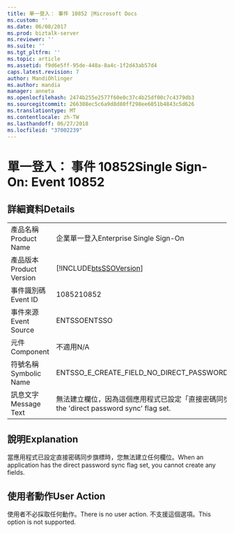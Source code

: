 ```yaml
---
title: 單一登入： 事件 10852 |Microsoft Docs
ms.custom: ''
ms.date: 06/08/2017
ms.prod: biztalk-server
ms.reviewer: ''
ms.suite: ''
ms.tgt_pltfrm: ''
ms.topic: article
ms.assetid: f9d6e5ff-95de-448a-8a4c-1f2d43ab57d4
caps.latest.revision: 7
author: MandiOhlinger
ms.author: mandia
manager: anneta
ms.openlocfilehash: 2474b255e2577f60e0c37c4b25df00c7c4379db3
ms.sourcegitcommit: 266308ec5c6a9d8d80ff298ee6051b4843c5d626
ms.translationtype: MT
ms.contentlocale: zh-TW
ms.lasthandoff: 06/27/2018
ms.locfileid: "37002239"
---
```

# <a name="single-sign-on-event-10852"></a><span data-ttu-id="f0e39-102">單一登入： 事件 10852</span><span class="sxs-lookup"><span data-stu-id="f0e39-102">Single Sign-On: Event 10852</span></span>
## <a name="details"></a><span data-ttu-id="f0e39-103">詳細資料</span><span class="sxs-lookup"><span data-stu-id="f0e39-103">Details</span></span>  
  
|                 |                                                                                               |
|-----------------|-----------------------------------------------------------------------------------------------|
|  <span data-ttu-id="f0e39-104">產品名稱</span><span class="sxs-lookup"><span data-stu-id="f0e39-104">Product Name</span></span>   |                                   <span data-ttu-id="f0e39-105">企業單一登入</span><span class="sxs-lookup"><span data-stu-id="f0e39-105">Enterprise Single Sign-On</span></span>                                   |
| <span data-ttu-id="f0e39-106">產品版本</span><span class="sxs-lookup"><span data-stu-id="f0e39-106">Product Version</span></span> |                  [!INCLUDE[btsSSOVersion](../includes/btsssoversion-md.md)]                   |
|    <span data-ttu-id="f0e39-107">事件識別碼</span><span class="sxs-lookup"><span data-stu-id="f0e39-107">Event ID</span></span>     |                                             <span data-ttu-id="f0e39-108">10852</span><span class="sxs-lookup"><span data-stu-id="f0e39-108">10852</span></span>                                             |
|  <span data-ttu-id="f0e39-109">事件來源</span><span class="sxs-lookup"><span data-stu-id="f0e39-109">Event Source</span></span>   |                                            <span data-ttu-id="f0e39-110">ENTSSO</span><span class="sxs-lookup"><span data-stu-id="f0e39-110">ENTSSO</span></span>                                             |
|    <span data-ttu-id="f0e39-111">元件</span><span class="sxs-lookup"><span data-stu-id="f0e39-111">Component</span></span>    |                                              <span data-ttu-id="f0e39-112">不適用</span><span class="sxs-lookup"><span data-stu-id="f0e39-112">N/A</span></span>                                              |
|  <span data-ttu-id="f0e39-113">符號名稱</span><span class="sxs-lookup"><span data-stu-id="f0e39-113">Symbolic Name</span></span>  |                         <span data-ttu-id="f0e39-114">ENTSSO_E_CREATE_FIELD_NO_DIRECT_PASSWORD_SYNC</span><span class="sxs-lookup"><span data-stu-id="f0e39-114">ENTSSO_E_CREATE_FIELD_NO_DIRECT_PASSWORD_SYNC</span></span>                         |
|  <span data-ttu-id="f0e39-115">訊息文字</span><span class="sxs-lookup"><span data-stu-id="f0e39-115">Message Text</span></span>   | <span data-ttu-id="f0e39-116">無法建立欄位，因為這個應用程式已設定「直接密碼同步」旗標。</span><span class="sxs-lookup"><span data-stu-id="f0e39-116">The field cannot be created because this application has the 'direct password sync' flag set.</span></span> |
  
## <a name="explanation"></a><span data-ttu-id="f0e39-117">說明</span><span class="sxs-lookup"><span data-stu-id="f0e39-117">Explanation</span></span>  
 <span data-ttu-id="f0e39-118">當應用程式已設定直接密碼同步旗標時，您無法建立任何欄位。</span><span class="sxs-lookup"><span data-stu-id="f0e39-118">When an application has the direct password sync flag set, you cannot create any fields.</span></span>  
  
## <a name="user-action"></a><span data-ttu-id="f0e39-119">使用者動作</span><span class="sxs-lookup"><span data-stu-id="f0e39-119">User Action</span></span>  
 <span data-ttu-id="f0e39-120">使用者不必採取任何動作。</span><span class="sxs-lookup"><span data-stu-id="f0e39-120">There is no user action.</span></span> <span data-ttu-id="f0e39-121">不支援這個選項。</span><span class="sxs-lookup"><span data-stu-id="f0e39-121">This option is not supported.</span></span>